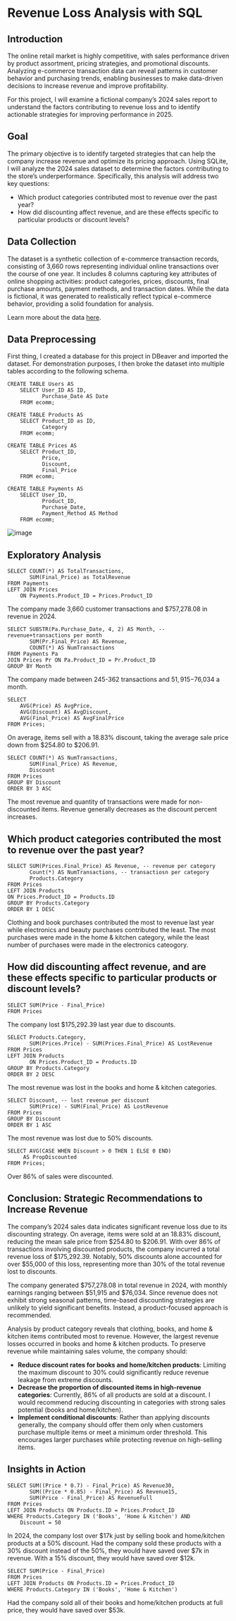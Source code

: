 # Revenue Loss Analysis with SQL

## Introduction 

The online retail market is highly competitive, with sales performance driven by product assortment, pricing strategies, and promotional discounts. Analyzing e-commerce transaction data can reveal patterns in customer behavior and purchasing trends, enabling businesses to make data-driven decisions to increase revenue and improve profitability.

For this project, I will examine a fictional company’s 2024 sales report to understand the factors contributing to revenue loss and to identify actionable strategies for improving performance in 2025.

## Goal 

The primary objective is to identify targeted strategies that can help the company increase revenue and optimize its pricing approach. Using SQLite, I will analyze the 2024 sales dataset to determine the factors contributing to the store’s underperformance. Specifically, this analysis will address two key questions:
- Which product categories contributed most to revenue over the past year?
- How did discounting affect revenue, and are these effects specific to particular products or discount levels?

## Data Collection 

The dataset is a synthetic collection of e-commerce transaction records, consisting of 3,660 rows representing individual online transactions over the course of one year. It includes 8 columns capturing key attributes of online shopping activities: product categories, prices, discounts, final purchase amounts, payment methods, and transaction dates. While the data is fictional, it was generated to realistically reflect typical e-commerce behavior, providing a solid foundation for analysis.

Learn more about the data [here](https://www.kaggle.com/datasets/steve1215rogg/e-commerce-dataset). 

## Data Preprocessing

First thing, I created a database for this project in DBeaver and imported the dataset. For demonstration purposes, I then broke the dataset into multiple tables according to the following schema. 

```
CREATE TABLE Users AS 
	SELECT User_ID AS ID, 
		   Purchase_Date AS Date
 	FROM ecomm;

CREATE TABLE Products AS 
	SELECT Product_ID as ID, 
		   Category
	FROM ecomm;
		   
CREATE TABLE Prices AS 
	SELECT Product_ID, 
		   Price, 
		   Discount, 
		   Final_Price 
	FROM ecomm;

CREATE TABLE Payments AS
	SELECT User_ID, 
		   Product_ID, 
		   Purchase_Date, 
		   Payment_Method AS Method 
	FROM ecomm;
```

![image](https://github.com/catherinealeal/RevenueLossAnalysis/blob/main/schema.png)

## Exploratory Analysis 

```
SELECT COUNT(*) AS TotalTransactions, 
       SUM(Final_Price) as TotalRevenue
FROM Payments 
LEFT JOIN Prices
    ON Payments.Product_ID = Prices.Product_ID 
```
The company made 3,660 customer transactions and $757,278.08 in revenue in 2024.  

```
SELECT SUBSTR(Pa.Purchase_Date, 4, 2) AS Month, -- revenue+transactions per month 
	   SUM(Pr.Final_Price) AS Revenue, 
	   COUNT(*) AS NumTransactions
FROM Payments Pa 
JOIN Prices Pr ON Pa.Product_ID = Pr.Product_ID 
GROUP BY Month
```
The company made between 245-362 transactions and $51,915-$76,034 a month. 

```
SELECT 
    AVG(Price) AS AvgPrice, 
    AVG(Discount) AS AvgDiscount,
    AVG(Final_Price) AS AvgFinalPrice
FROM Prices;
```
On average, items sell with a 18.83% discount, taking the average sale price down from $254.80 to $206.91. 

```
SELECT COUNT(*) AS NumTransactions, 
	   SUM(Final_Price) AS Revenue, 
       Discount 
FROM Prices 
GROUP BY Discount 
ORDER BY 3 ASC
```
The most revenue and quantity of transactions were made for non-discounted items. Revenue generally decreases as the discount percent increases.

## Which product categories contributed the most to revenue over the past year?
```
SELECT SUM(Prices.Final_Price) AS Revenue, -- revenue per category
	   Count(*) AS NumTransactions, -- transactiosn per category 
	   Products.Category
FROM Prices 
LEFT JOIN Products 
ON Prices.Product_ID = Products.ID
GROUP BY Products.Category 
ORDER BY 1 DESC
```
Clothing and book purchases contributed the most to revenue last year while electronics and beauty purchases contributed the least. The most purchases were made in the home & kitchen category, while the least number of purchases were made in the electronics cateogory. 

## How did discounting affect revenue, and are these effects specific to particular products or discount levels?
```
SELECT SUM(Price - Final_Price) 
FROM Prices
```
The company lost $175,292.39 last year due to discounts. 
```
SELECT Products.Category, 
	   SUM(Prices.Price) - SUM(Prices.Final_Price) AS LostRevenue
FROM Prices 
LEFT JOIN Products 
       ON Prices.Product_ID = Products.ID
GROUP BY Products.Category 
ORDER BY 2 DESC
```
The most revenue was lost in the books and home & kitchen categories. 
```
SELECT Discount, -- lost revenue per discount 
	   SUM(Price) - SUM(Final_Price) AS LostRevenue
FROM Prices 
GROUP BY Discount
ORDER BY 1 ASC
```
The most revenue was lost due to 50% discounts. 

```
SELECT AVG(CASE WHEN Discount > 0 THEN 1 ELSE 0 END) 
     AS PropDiscounted 
FROM Prices;
```
Over 86% of sales were discounted. 

## Conclusion: Strategic Recommendations to Increase Revenue

The company’s 2024 sales data indicates significant revenue loss due to its discounting strategy. On average, items were sold at an 18.83% discount, reducing the mean sale price from $254.80 to $206.91. With over 86% of transactions involving discounted products, the company incurred a total revenue loss of $175,292.39. Notably, 50% discounts alone accounted for over $55,000 of this loss, representing more than 30% of the total revenue lost to discounts.

The company generated $757,278.08 in total revenue in 2024, with monthly earnings ranging between $51,915 and $76,034. Since revenue does not exhibit strong seasonal patterns, time-based discounting strategies are unlikely to yield significant benefits. Instead, a product-focused approach is recommended.

Analysis by product category reveals that clothing, books, and home & kitchen items contributed most to revenue. However, the largest revenue losses occurred in books and home & kitchen products. To preserve revenue while maintaining sales volume, the company should:
- **Reduce discount rates for books and home/kitchen products**: Limiting the maximum discount to 30% could significantly reduce revenue leakage from extreme discounts.
- **Decrease the proportion of discounted items in high-revenue categories**: Currently, 86% of all products are sold at a discount. I would recommend reducing discounting in categories with strong sales potential (books and home/kitchen).
- **Implement conditional discounts**: Rather than applying discounts generally, the company should offer them only when customers purchase multiple items or meet a minimum order threshold. This encourages larger purchases while protecting revenue on high-selling items.

## Insights in Action 
```
SELECT SUM((Price * 0.7) - Final_Price) AS Revenue30,
	   SUM((Price * 0.85) - Final_Price) AS Revenue15,
	   SUM(Price - Final_Price) AS RevenueFull
FROM Prices 
LEFT JOIN Products ON Products.ID = Prices.Product_ID
WHERE Products.Category IN ('Books', 'Home & Kitchen') AND 
	Discount = 50
```
In 2024, the company lost over $17k just by selling book and home/kitchen products at a 50% discount. Had the company sold these products with a 30% discount instead of the 50%, they would have saved over $7k in revenue. With a 15% discount, they would have saved over $12k. 

```
SELECT SUM(Price - Final_Price)
FROM Prices 
LEFT JOIN Products ON Products.ID = Prices.Product_ID
WHERE Products.Category IN ('Books', 'Home & Kitchen')
```
Had the company sold all of their books and home/kitchen products at full price, they would have saved over $53k. 
